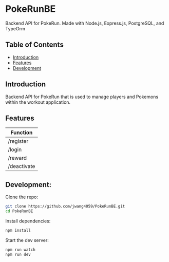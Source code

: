 # PokeRunBE

Backend API for PokeRun. Made with Node.js, Express.js, PostgreSQL, and TypeOrm

## Table of Contents

- [Introduction](#introduction)
- [Features](#features)
- [Development](#development)

## Introduction

Backend API for PokeRun that is used to manage players and Pokemons within the workout application.

## Features

| Function    |
| ----------- |
| /register   |
| /login      |
| /reward     |
| /deactivate |

## Development:

Clone the repo:

```bash
git clone https://github.com/jwang4059/PokeRunBE.git
cd PokeRunBE
```

Install dependencies:

```bash
npm install
```

Start the dev server:

```bash
npm run watch
npm run dev
```
